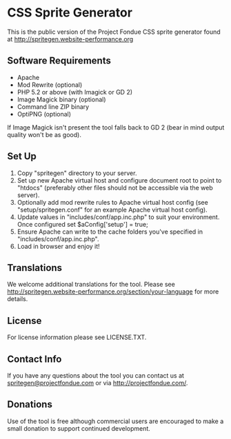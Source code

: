 CSS Sprite Generator
====================

This is the public version of the Project Fondue CSS sprite generator found at http://spritegen.website-performance.org


Software Requirements
---------------------

* Apache
* Mod Rewrite (optional)
* PHP 5.2 or above (with Imagick or GD 2)
* Image Magick binary (optional)
* Command line ZIP binary
* OptiPNG (optional)

If Image Magick isn't present the tool falls back to GD 2 (bear in mind output quality won't be as good).

Set Up
------

1. Copy "spritegen" directory to your server.
2. Set up new Apache virtual host and configure document root to point to "htdocs" (preferably other files should not be accessible via the web server).
3. Optionally add mod rewrite rules to Apache virtual host config (see "setup/spritegen.conf" for an example Apache virtual host config).
4. Update values in "includes/conf/app.inc.php" to suit your environment. Once configured set $aConfig['setup'] = true;
4. Ensure Apache can write to the cache folders you've specified in "includes/conf/app.inc.php".
5. Load in browser and enjoy it!

Translations
------------

We welcome additional translations for the tool. Please see http://spritegen.website-performance.org/section/your-language for more details.

License
-------

For license information please see LICENSE.TXT.

Contact Info
------------

If you have any questions about the tool you can contact us at spritegen@projectfondue.com or via http://projectfondue.com/.

Donations
---------

Use of the tool is free although commercial users are encouraged to make a small donation to support continued development.
